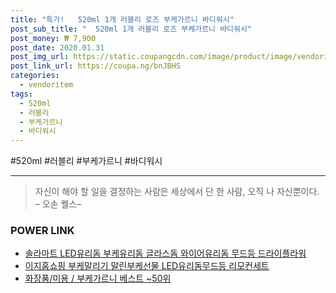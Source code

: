 ```yaml
--- 
title: "특가!   520ml 1개 러블리 로즈 부케가르니 바디워시" 
post_sub_title: "  520ml 1개 러블리 로즈 부케가르니 바디워시" 
post_money: ₩ 7,900 
post_date: 2020.01.31 
post_img_url: https://static.coupangcdn.com/image/product/image/vendoritem/2018/11/07/3666408096/8a021a4e-5770-42d0-beba-8ad687d5714d.jpg 
post_link_url: https://coupa.ng/bnJBHS 
categories: 
  - vendoritem 
tags: 
  - 520ml 
  - 러블리 
  - 부케가르니 
  - 바디워시 
--- 
```

  #520ml #러블리 #부케가르니 #바디워시 
<hr> 

> 자신이 해야 할 일을 결정하는 사람은 세상에서 단 한 사람, 오직 나 자신뿐이다. – 오손 웰스–  


### POWER LINK

* <a href="https://blog.naver.com/fasyy4321/221791329285" target="_blank">솔라마트 LED유리돔 부케유리돔 글라스돔 와이어유리돔 무드등 드라이플라워</a>
* <a href="https://blog.naver.com/fasyy4321/221790211597" target="_blank">이지홈쇼핑 부케말리기 말린부케선물 LED유리돔무드등 리모컨세트</a>
* <a href="https://blog.naver.com/santokki14/221791212386" target="_blank">화장품/미용 / 부케가르니 베스트 ~50위</a>
